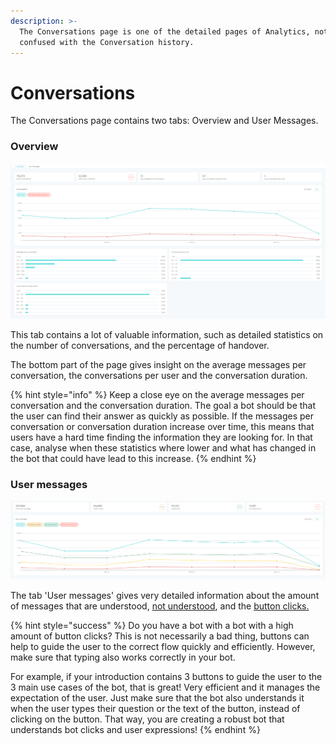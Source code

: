 ```yaml
---
description: >-
  The Conversations page is one of the detailed pages of Analytics, not to be
  confused with the Conversation history.
---
```


# Conversations

The Conversations page contains two tabs: Overview and User Messages.

### Overview

![](../../.gitbook/assets/image%20%28565%29.png)

This tab contains a lot of valuable information, such as detailed statistics on the number of conversations, and the percentage of handover.

The bottom part of the page gives insight on the average messages per conversation, the conversations per user and the conversation duration.

{% hint style="info" %}
Keep a close eye on the average messages per conversation and the conversation duration. The goal a bot should be that the user can find their answer as quickly as possible. If the messages per conversation or conversation duration increase over time, this means that users have a hard time finding the information they are looking for. In that case, analyse when these statistics where lower and what has changed in the bot that could have lead to this increase.
{% endhint %}



### User messages

![](../../.gitbook/assets/image%20%28566%29.png)

The tab 'User messages' gives very detailed information about the amount of messages that are understood, [not understood](https://docs.chatlayer.ai/bot-answers/analytics/definitions#not-understood-message), and the [button clicks.](https://docs.chatlayer.ai/bot-answers/analytics/definitions#button-clicks)

{% hint style="success" %}
Do you have a bot with a bot with a high amount of button clicks? This is not necessarily a bad thing, buttons can help to guide the user to the correct flow quickly and efficiently. However, make sure that typing also works correctly in your bot. 

For example, if your introduction contains 3 buttons to guide the user to the 3 main use cases of the bot, that is great! Very efficient and it manages the expectation of the user. Just make sure that the bot also understands it when the user types their question or the text of the button, instead of clicking on the button. That way, you are creating a robust bot that understands bot clicks and user expressions!
{% endhint %}



